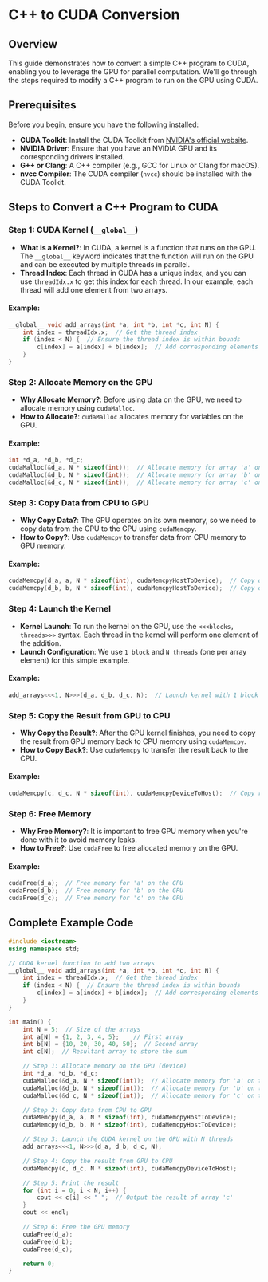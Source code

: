 # C++ to CUDA Conversion 

## Overview
This guide demonstrates how to convert a simple C++ program to CUDA, enabling you to leverage the GPU for parallel computation. We'll go through the steps required to modify a C++ program to run on the GPU using CUDA.

## Prerequisites
Before you begin, ensure you have the following installed:
- **CUDA Toolkit**: Install the CUDA Toolkit from [NVIDIA's official website](https://developer.nvidia.com/cuda-toolkit).
- **NVIDIA Driver**: Ensure that you have an NVIDIA GPU and its corresponding drivers installed.
- **G++ or Clang**: A C++ compiler (e.g., GCC for Linux or Clang for macOS).
- **nvcc Compiler**: The CUDA compiler (`nvcc`) should be installed with the CUDA Toolkit.

## Steps to Convert a C++ Program to CUDA

### Step 1: CUDA Kernel (`__global__`)

- **What is a Kernel?**: In CUDA, a kernel is a function that runs on the GPU. The `__global__` keyword indicates that the function will run on the GPU and can be executed by multiple threads in parallel.
- **Thread Index**: Each thread in CUDA has a unique index, and you can use `threadIdx.x` to get this index for each thread. In our example, each thread will add one element from two arrays.

#### Example:
```cpp
__global__ void add_arrays(int *a, int *b, int *c, int N) {
    int index = threadIdx.x;  // Get the thread index
    if (index < N) {  // Ensure the thread index is within bounds
        c[index] = a[index] + b[index];  // Add corresponding elements
    }
}
```

### Step 2: Allocate Memory on the GPU

- **Why Allocate Memory?**: Before using data on the GPU, we need to allocate memory using `cudaMalloc`.
- **How to Allocate?**: `cudaMalloc` allocates memory for variables on the GPU.

#### Example:
```cpp
int *d_a, *d_b, *d_c;
cudaMalloc(&d_a, N * sizeof(int));  // Allocate memory for array 'a' on the GPU
cudaMalloc(&d_b, N * sizeof(int));  // Allocate memory for array 'b' on the GPU
cudaMalloc(&d_c, N * sizeof(int));  // Allocate memory for array 'c' on the GPU
```

### Step 3: Copy Data from CPU to GPU

- **Why Copy Data?**: The GPU operates on its own memory, so we need to copy data from the CPU to the GPU using `cudaMemcpy`.
- **How to Copy?**: Use `cudaMemcpy` to transfer data from CPU memory to GPU memory.

#### Example:
```cpp
cudaMemcpy(d_a, a, N * sizeof(int), cudaMemcpyHostToDevice);  // Copy data from 'a' (CPU) to 'd_a' (GPU)
cudaMemcpy(d_b, b, N * sizeof(int), cudaMemcpyHostToDevice);  // Copy data from 'b' (CPU) to 'd_b' (GPU)
```

### Step 4: Launch the Kernel

- **Kernel Launch**: To run the kernel on the GPU, use the `<<<blocks, threads>>>` syntax. Each thread in the kernel will perform one element of the addition.
- **Launch Configuration**: We use `1 block` and `N threads` (one per array element) for this simple example.

#### Example:
```cpp
add_arrays<<<1, N>>>(d_a, d_b, d_c, N);  // Launch kernel with 1 block and N threads
```

### Step 5: Copy the Result from GPU to CPU

- **Why Copy the Result?**: After the GPU kernel finishes, you need to copy the result from GPU memory back to CPU memory using `cudaMemcpy`.
- **How to Copy Back?**: Use `cudaMemcpy` to transfer the result back to the CPU.

#### Example:
```cpp
cudaMemcpy(c, d_c, N * sizeof(int), cudaMemcpyDeviceToHost);  // Copy result from 'd_c' (GPU) to 'c' (CPU)
```

### Step 6: Free Memory

- **Why Free Memory?**: It is important to free GPU memory when you're done with it to avoid memory leaks.
- **How to Free?**: Use `cudaFree` to free allocated memory on the GPU.

#### Example:
```cpp
cudaFree(d_a);  // Free memory for 'a' on the GPU
cudaFree(d_b);  // Free memory for 'b' on the GPU
cudaFree(d_c);  // Free memory for 'c' on the GPU
```

## Complete Example Code

```cpp
#include <iostream>
using namespace std;

// CUDA kernel function to add two arrays
__global__ void add_arrays(int *a, int *b, int *c, int N) {
    int index = threadIdx.x;  // Get the thread index
    if (index < N) {  // Ensure the thread index is within bounds
        c[index] = a[index] + b[index];  // Add corresponding elements
    }
}

int main() {
    int N = 5;  // Size of the arrays
    int a[N] = {1, 2, 3, 4, 5};    // First array
    int b[N] = {10, 20, 30, 40, 50};  // Second array
    int c[N];  // Resultant array to store the sum

    // Step 1: Allocate memory on the GPU (device)
    int *d_a, *d_b, *d_c;
    cudaMalloc(&d_a, N * sizeof(int));  // Allocate memory for 'a' on the GPU
    cudaMalloc(&d_b, N * sizeof(int));  // Allocate memory for 'b' on the GPU
    cudaMalloc(&d_c, N * sizeof(int));  // Allocate memory for 'c' on the GPU

    // Step 2: Copy data from CPU to GPU
    cudaMemcpy(d_a, a, N * sizeof(int), cudaMemcpyHostToDevice);
    cudaMemcpy(d_b, b, N * sizeof(int), cudaMemcpyHostToDevice);

    // Step 3: Launch the CUDA kernel on the GPU with N threads
    add_arrays<<<1, N>>>(d_a, d_b, d_c, N);

    // Step 4: Copy the result from GPU to CPU
    cudaMemcpy(c, d_c, N * sizeof(int), cudaMemcpyDeviceToHost);

    // Step 5: Print the result
    for (int i = 0; i < N; i++) {
        cout << c[i] << " ";  // Output the result of array 'c'
    }
    cout << endl;

    // Step 6: Free the GPU memory
    cudaFree(d_a);
    cudaFree(d_b);
    cudaFree(d_c);

    return 0;
}
```

